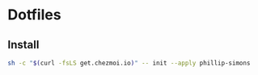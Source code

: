# Dotfiles

## Install

```bash
sh -c "$(curl -fsLS get.chezmoi.io)" -- init --apply phillip-simons
```
